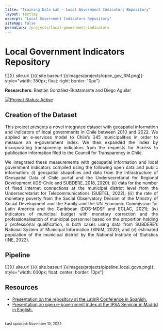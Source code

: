 ```yaml
---
title: "Training Data Lab - Local Government Indicators Repository"
layout: textlay
excerpt: "Local Government Indicators Repository"
sitemap: false
permalink: /projects/local-government-indicators
---
```


# Local Government Indicators Repository

![]({{ site.url }}{{ site.baseurl }}/images/projects/open_gov_RM.png){: style="width: 350px; float: right; border: 10px"}

**Researchers:** Bastián González-Bustamante and Diego Aguilar

[![Project Status: Active](https://img.shields.io/badge/project%20status-Active-brightgreen.svg)](https://training-datalab.com/projects/cps-ranking)

## Creation of the Dataset

<p align="justify">This project presents a novel integrated dataset with geospatial information and indicators of local governments in Chile between 2010 and 2022. We applied an e-services model to Chile’s 345 municipalities in order to measure an e-government index. We then expanded the index by incorporating transparency indicators from the requests for Access to publication information filed to the Council for Transparency in Chile.</p>

<p align="justify"> We integrated these measurements with geospatial information and local government indicators compiled using the following open data and public information: (i) geospatial shapefiles and data from the Infrastructure of Geospatial Data of Chile portal and the Undersecretariat for Regional Development (IDE-Chile and SUBDERE, 2018, 2020); (ii) data for the number of fixed Internet connections at the municipal district level from the Undersecretariat for Telecommunications (SUBTEL, 2022); (iii) the rate of monetary poverty from the Social Observatory Division of the Ministry of Social Development and the Family and the UN Economic Commission for Latin America and the Caribbean (DOS-MDSF and ECLAC, 2021); (iv) indicators of municipal budget with monetary correction and the professionalisation of municipal personnel based on the proportion holding a professional qualification, in both cases using data from SUBDERE’s National System of Municipal Information (SINIM, 2022); and (v) estimated population of the municipal district by the National Institute of Statistics (INE, 2022).</p>

## Pipeline

![]({{ site.url }}{{ site.baseurl }}/images/projects/pipeline_local_govs.png){: style="width: 600px; float: center; border: 10px"}

## Resources

<ul>
<li><a href="https://youtu.be/AmUQnQbKabQ" target="_blank">Presentation on the repository at the LatinR Conference in Spanish.</a></li>
<li><a href="https://youtu.be/BL9qaoqbdWk" target="_blank">Presentation on open e-government index at the IPSA Seminar in Madrid in English.</a></li>
</ul>
<br />
<small>Last updated: November 10, 2022.</small>
